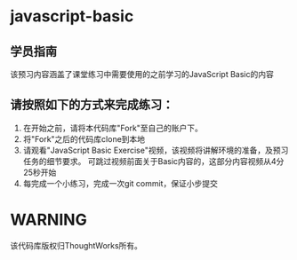 # javascript-basic
## 学员指南
该预习内容涵盖了课堂练习中需要使用的之前学习的JavaScript Basic的内容

## 请按照如下的方式来完成练习：
1. 在开始之前，请将本代码库"Fork"至自己的账户下。
2. 将"Fork"之后的代码库clone到本地
3. 请观看"JavaScript Basic Exercise"视频，该视频将讲解环境的准备，及预习任务的细节要求。 可跳过视频前面关于Basic内容的，这部分内容视频从4分25秒开始
4. 每完成一个小练习，完成一次git commit，保证小步提交

# WARNING
该代码库版权归ThoughtWorks所有。
